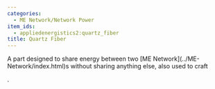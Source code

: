 ```yaml
---
categories:
  - ME Network/Network Power
item_ids:
  - appliedenergistics2:quartz_fiber
title: Quartz Fiber
---
```


A part designed to share energy between two [ME Network](../ME-
Network/index.html)s without sharing anything else, also used to craft

<ItemLink id="appliedenergistics2:fluix_glass_cable" />.

<RecipeFor id="appliedenergistics2:quartz_fiber" />
